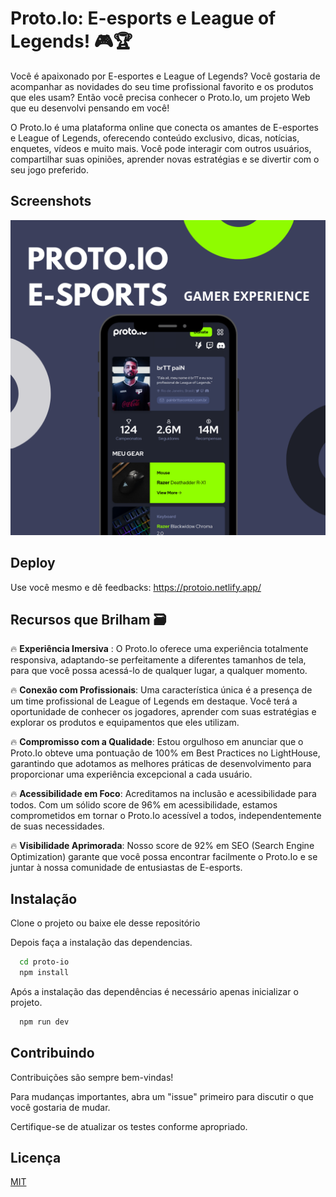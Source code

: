 
# Proto.Io: E-esports e League of Legends! 🎮🏆

Você é apaixonado por E-esportes e League of Legends? Você gostaria de acompanhar as novidades do seu time profissional favorito e os produtos que eles usam? Então você precisa conhecer o Proto.Io, um projeto Web que eu desenvolvi pensando em você!

O Proto.Io é uma plataforma online que conecta os amantes de E-esportes e League of Legends, oferecendo conteúdo exclusivo, dicas, notícias, enquetes, vídeos e muito mais. Você pode interagir com outros usuários, compartilhar suas opiniões, aprender novas estratégias e se divertir com o seu jogo preferido.

## Screenshots

![App Screenshot](/preview/previewImage.png)


## Deploy

Use você mesmo e dê feedbacks: https://protoio.netlify.app/




## Recursos que Brilham 🗃️

🔥 **Experiência Imersiva** : O Proto.Io oferece uma experiência totalmente responsiva, adaptando-se perfeitamente a diferentes tamanhos de tela, para que você possa acessá-lo de qualquer lugar, a qualquer momento.

🔥 **Conexão com Profissionais**: Uma característica única é a presença de um time profissional de League of Legends em destaque. Você terá a oportunidade de conhecer os jogadores, aprender com suas estratégias e explorar os produtos e equipamentos que eles utilizam.

🔥 **Compromisso com a Qualidade**: Estou orgulhoso em anunciar que o Proto.Io obteve uma pontuação de 100% em Best Practices no LightHouse, garantindo que adotamos as melhores práticas de desenvolvimento para proporcionar uma experiência excepcional a cada usuário.

🔥 **Acessibilidade em Foco**: Acreditamos na inclusão e acessibilidade para todos. Com um sólido score de 96% em acessibilidade, estamos comprometidos em tornar o Proto.Io acessível a todos, independentemente de suas necessidades.

🔥 **Visibilidade Aprimorada**: Nosso score de 92% em SEO (Search Engine Optimization) garante que você possa encontrar facilmente o Proto.Io e se juntar à nossa comunidade de entusiastas de E-esports.



## Instalação
Clone o projeto ou baixe ele desse repositório

Depois faça a instalação das dependencias.
```bash
  cd proto-io
  npm install 
```
Após a instalação das dependências é necessário apenas inicializar o projeto.

```bash
  npm run dev 
```
## Contribuindo

Contribuições são sempre bem-vindas!

Para mudanças importantes, abra um "issue" primeiro para discutir o que você gostaria de mudar.

Certifique-se de atualizar os testes conforme apropriado.

## Licença

[MIT](https://choosealicense.com/licenses/mit/)

